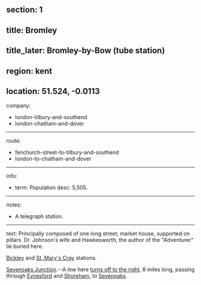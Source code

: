 section: 1
----
title: Bromley
----
title_later: Bromley-by-Bow (tube station)
----
region: kent
----
location: 51.524, -0.0113
----
company:
- london-tilbury-and-southend
- london-chatham-and-dover
----
route:
- fenchurch-street-to-tilbury-and-southend
- london-to-chatham-and-dover
----
info:
- term: Population
  desc: 5,505.
----
notes:
- A telegraph station.
----
text: Principally composed of one long street; market house, supported on pillars. Dr. Johnson's wife and Hawkesworth, the author of the "Adventurer" lie buried here.

[Bickley](/stations/bickley) and [St. Mary's Cray](/stations/st-marys-cray) stations.

[Sevenoaks Junction](/stations/sevenoaks-junction).--A line here [turns off to the right](/routes/sevenoaks-junction-to-sevenoaks), 8 miles long, passing through [Eynesford](/stations/eynesford) and [Shoreham](/stations/shoreham), to [Sevenoaks](/stations/sevenoaks).
